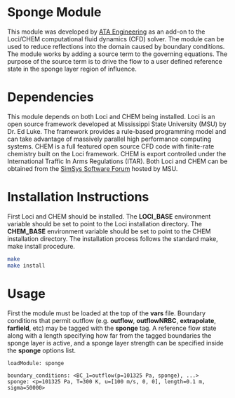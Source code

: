 # Sponge Module
This module was developed by [ATA Engineering](http://www.ata-e.com) as an 
add-on to the Loci/CHEM computational fluid dynamics (CFD) solver. The module 
can be used to reduce reflections into the domain caused by boundary conditions.
The module works by adding a source term to the governing equations. The 
purpose of the source term is to drive the flow to a user defined reference 
state in the sponge layer region of influence.

# Dependencies
This module depends on both Loci and CHEM being installed. Loci is an open
source framework developed at Mississippi State University (MSU) by Dr. Ed 
Luke. The framework provides a rule-based programming model and can take 
advantage of massively parallel high performance computing systems. CHEM is a 
full featured open source CFD code with finite-rate chemistry built on the Loci 
framework. CHEM is export controlled under the International Traffic In Arms 
Regulations (ITAR). Both Loci and CHEM can be obtained from the 
[SimSys Software Forum](http://www.simcenter.msstate.edu) hosted by MSU.

# Installation Instructions
First Loci and CHEM should be installed. The **LOCI_BASE** environment
variable should be set to point to the Loci installation directory. The 
**CHEM_BASE** environment variable should be set to point to the CHEM 
installation directory. The installation process follows the standard 
make, make install procedure.

```bash
make
make install
```

# Usage
First the module must be loaded at the top of the **vars** file. 
Boundary conditions that permit outflow (e.g. **outflow**, **outflowNRBC**, 
**extrapolate**, **farfield**, etc) may be tagged with the **sponge** tag. A 
reference flow state along with a length specifying how far from the tagged 
boundaries the sponge layer is active, and a sponge layer strength can be 
specified inside the **sponge** options list.

```
loadModule: sponge

boundary_conditions: <BC_1=outflow(p=101325 Pa, sponge), ...>
sponge: <p=101325 Pa, T=300 K, u=[100 m/s, 0, 0], length=0.1 m, sigma=50000>
```


